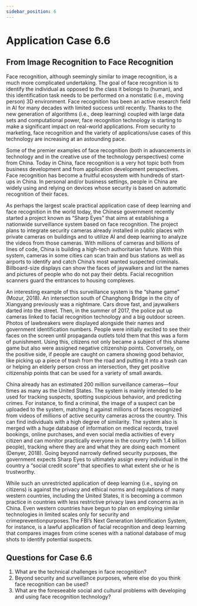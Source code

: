```yaml
---
sidebar_position: 6
---
```


# Application Case 6.6

## From Image Recognition to Face Recognition

Face recognition, although seemingly similar to image recognition, is a much more complicated undertaking. The goal of face recognition is to identify the individual as opposed to the class it belongs to (human), and this identification task needs to be performed on a nonstatic (i.e., moving person) 3D environment. Face recognition has been an active research field in AI for many decades with limited success until recently. Thanks to the new generation of algorithms (i.e., deep learning) coupled with large data sets and computational power, face recognition technology is starting to make a significant impact on real-world applications. From security to marketing, face recognition and the variety of applications/use cases of this technology are increasing at an astounding pace.

Some of the premier examples of face recognition (both in advancements in technology and in the creative use of the technology perspectives) come from China. Today in China, face recognition is a very hot topic both from business development and from application development perspectives. Face recognition has become a fruitful ecosystem with hundreds of start-ups in China. In personal and/or business settings, people in China are widely using and relying on devices whose security is based on automatic recognition of their faces.

As perhaps the largest scale practical application case of deep learning and face recognition in the world today, the Chinese government recently started a project known as “Sharp Eyes” that aims at establishing a nationwide surveillance system based on face recognition. The project plans to integrate security cameras already installed in public places with private cameras on buildings and to utilize AI and deep learning to analyze the videos from those cameras. With millions of cameras and billions of lines of code, China is building a high-tech authoritarian future. With this system, cameras in some cities can scan train and bus stations as well as airports to identify and catch China’s most wanted suspected criminals. Billboard-size displays can show the faces of jaywalkers and list the names and pictures of people who do not pay their debts. Facial recognition scanners guard the entrances to housing complexes.

An interesting example of this surveillance system is the “shame game” (Mozur, 2018). An intersection south of Changhong Bridge in the city of Xiangyang previously was a nightmare. Cars drove fast, and jaywalkers darted into the street. Then, in the summer of 2017, the police put up cameras linked to facial recognition technology and a big outdoor screen. Photos of lawbreakers were displayed alongside their names and government identification numbers. People were initially excited to see their faces on the screen until propaganda outlets told them that this was a form of punishment. Using this, citizens not only became a subject of this shame game but also were assigned negative citizenship points. Conversely, on the positive side, if people are caught on camera showing good behavior, like picking up a piece of trash from the road and putting it into a trash can or helping an elderly person cross an intersection, they get positive citizenship points that can be used for a variety of small awards.

China already has an estimated 200 million surveillance cameras—four times as many as the United States. The system is mainly intended to be used for tracking suspects, spotting suspicious behavior, and predicting crimes. For instance, to find a criminal, the image of a suspect can be uploaded to the system, matching it against millions of faces recognized from videos of millions of active security cameras across the country. This can find individuals with a high degree of similarity. The system also is merged with a huge database of information on medical records, travel bookings, online purchases, and even social media activities of every citizen and can monitor practically everyone in the country (with 1.4 billion people), tracking where they are and what they are doing each moment (Denyer, 2018). Going beyond narrowly defined security purposes, the government expects Sharp Eyes to ultimately assign every individual in the country a “social credit score” that specifies to what extent she or he is trustworthy.

While such an unrestricted application of deep learning (i.e., spying on citizens) is against the privacy and ethical norms and regulations of many western countries, including the United States, it is becoming a common practice in countries with less restrictive privacy laws and concerns as in China. Even western countries have begun to plan on employing similar technologies in limited scales only for security and crimepreventionpurposes.The FBI’s Next Generation Identification System, for instance, is a lawful application of facial recognition and deep learning that compares images from crime scenes with a national database of mug shots to identify potential suspects.


## Questions for Case 6.6
1. What are the technical challenges in face recognition?
2. Beyond security and surveillance purposes, where else do you think face recognition can be used?
3. What are the foreseeable social and cultural problems with developing and using face recognition technology?